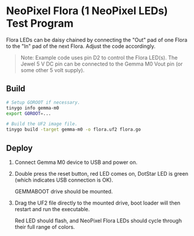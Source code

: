 # NeoPixel Flora (1 NeoPixel LEDs) Test Program

Flora LEDs can be daisy chained by connecting the "Out" pad of one Flora to
the "In" pad of the next Flora. Adjust the code accordingly.

> Note: Example code uses pin D2 to control the Flora LED(s). The Jewel 5 V DC pin can be connected to the Gemma M0 Vout pin (or some other 5 volt supply).


## Build

```bash
# Setup GOROOT if necessary.
tinygo info gemma-m0
export GOROOT=...

# Build the UF2 image file.
tinygo build -target gemma-m0 -o flora.uf2 flora.go
```


## Deploy

1. Connect Gemma M0 device to USB and power on.

2. Double press the reset button, red LED comes on, DotStar LED is green (which indicates USB connection is OK).  

   GEMMABOOT drive should be mounted.

3. Drag the UF2 file directly to the mounted drive, boot loader will then restart and run the executable.  

   Red LED should flash, and NeoPixel Flora LEDs should cycle through their full range of colors.
